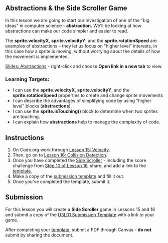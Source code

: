 ---
---

[//]: # ( <p><iframe src="https://douglasurner.github.io/GDP1/units/3/U3L01-side-scroller/" width="100%" height="666px"></iframe></p> )

## Abstractions & the Side Scroller Game

In this lesson we are going to start our investigation of one of the "big ideas" in computer science - **abstraction.** We'll be looking at how abstractions can make our code simpler and easier to read.

The **sprite.velocityX**, **sprite.velocityY**, and the **sprite.rotationSpeed** are examples of abstractions – they let us focus on "higher level" interests, in this case how a sprite is moving, without worrying about the details of how the movement is implemented.

[slides]: #
[template]: #

[Slides: Abstractions][slides] - right-click and choose **Open link in a new tab** to view.

### Learning Targets:

* I can use the **sprite.velocityX**, **sprite.velocityY**, and the **sprite.rotationSpeed** properties to create and change sprite movements
* I can describe the advantages of simplifying code by using "higher level"  blocks (**abstractions**).
* I can use the **sprite.isTouching()** block to determine when two sprites are touching.
* I can explain how **abstractions** help to manage the complexity of code.

## Instructions

1. On Code.org work through [Lesson 15: Velocity](https://studio.code.org/s/csd3-2018/stage/15/puzzle/1).
1. Then, go on to [Lesson 16: Collision Detection](https://studio.code.org/s/csd3-2018/stage/16/puzzle/1).
1. Once you have completed the [Side Scroller](https://studio.code.org/s/csd3-2018/stage/15/puzzle/11) - including the score challenge from [Step 10 of Lesson 16](https://studio.code.org/s/csd3-2018/stage/16/puzzle/10), share, and add a link to the [template](https://docs.google.com/document/d/1gVR-eagLCPBAyVarJJRZTLyHFCMPr59zQ4gQ2l_RFQ8/edit?usp=sharing).
1. Make a copy of the [submission template][template] and fill it out.
1. Once you've completed the template, submit it.

## Submission

For this lesson you will create a **Side Scroller** game in Lessons 15 and 16 and submit a copy of the [U3L01 Submission Template](https://docs.google.com/document/d/1gVR-eagLCPBAyVarJJRZTLyHFCMPr59zQ4gQ2l_RFQ8/edit?usp=sharing) with a link to your game.

After completing your [template][], submit a PDF through Canvas - **do not** submit by sharing the document.
